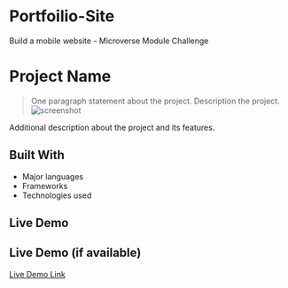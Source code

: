 # Portfoilio-Site
Build a mobile website - Microverse Module Challenge

# Project Name

> One paragraph statement about the project.
> Description the project.
![screenshot](./app_screenshot.png)

Additional description about the project and its features.

## Built With

- Major languages
- Frameworks
- Technologies used

## Live Demo
## Live Demo (if available)

[Live Demo Link](https://livedemo.com)


